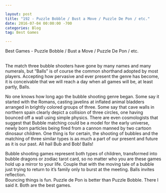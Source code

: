 ```yaml
---

layout: post  
title: "192 - Puzzle Bobble / Bust a Move / Puzzle De Pon / etc."  
date: 2016-07-04 00:00:00 -700  
categories: Blog  
tag: Best Games

---
```


Best Games - Puzzle Bobble / Bust a Move / Puzzle De Pon / etc.  
​  
  
The match three bubble shooters have gone by many names and many numerals, but “Balls” is of course the common shorthand adopted by most players. Accepting how pervasive and ever present the genre has become, it is conceivable that we will reach a day when all games will be, at least partly, Balls.  

No one knows how long ago the bubble shooting genre began. Some say it started with the Romans, casting javelins at inflated animal bladders arranged in brightly colored groups of three. Some say that cave walls in northern spain clearly depict a collision of three circles, one having bounced off a wall using simple physics. There are even cosmologists that suggest that Bubble matching could be a model for the early universe, newly born particles being fired from a cannon manned by two cartoon dinosaur children. One thing is for certain, the shooting of bubbles and the matching of three similar types is as much a part of our present and future as it is our past. All hail Bub and Bob! Balls!  

Bubble shooting games represent both types of children, transformed into bubble dragons or zodiac tarot card, so no matter who you are these games hold up a mirror to your life. Couple that with the moving tale of a bubble just trying to return to it’s family only to burst at the meeting. Balls invites reflection.  
Bouncing things is fun. Puzzle de Pon is better than Puzzle Bobble. There I said it. Both are the best games.   
